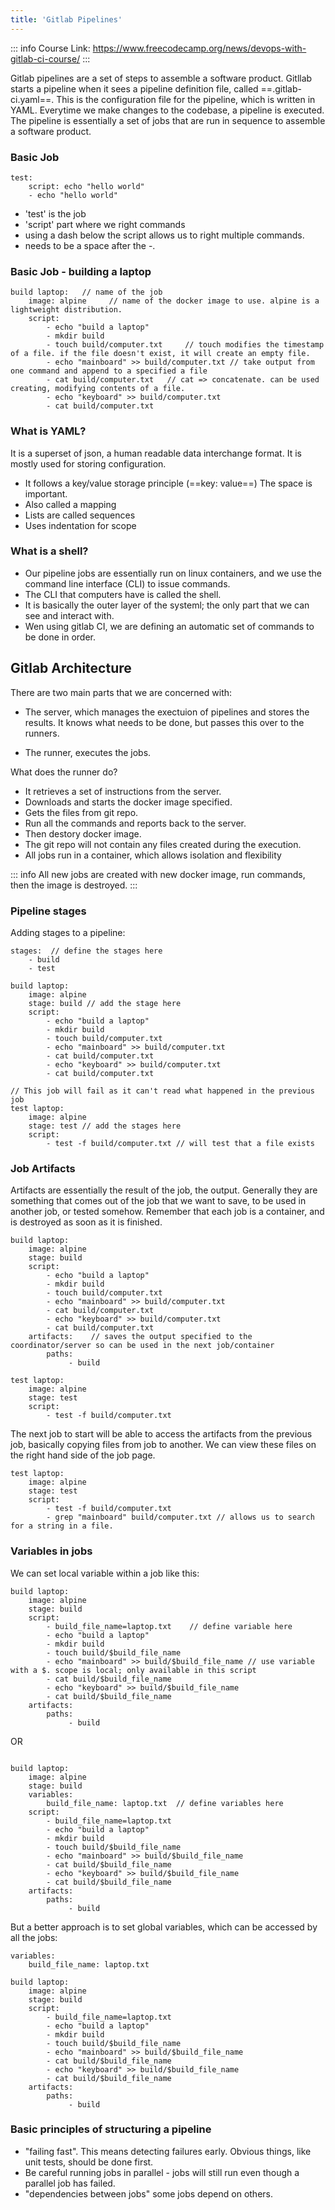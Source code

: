 ```yaml
---
title: 'Gitlab Pipelines'
---
```


::: info
Course Link: https://www.freecodecamp.org/news/devops-with-gitlab-ci-course/
:::

Gitlab pipelines are a set of steps to assemble a software product. Gitllab starts a pipeline when it sees a pipeline definition file,
called ==.gitlab-ci.yaml==. This is the configuration file for the pipeline, which is written in YAML. Everytime we make changes to the codebase, a pipeline is executed.
The pipeline is essentially a set of jobs that are run in sequence to assemble a software product.

### Basic Job

```console
test:
    script: echo "hello world"
    - echo "hello world"
```

- 'test' is the job
- 'script' part where we right commands
- using a dash below the script allows us to right multiple commands.
- needs to be a space after the -.

### Basic Job - building a laptop

```console
build laptop:   // name of the job
    image: alpine     // name of the docker image to use. alpine is a lightweight distribution.
    script:
        - echo "build a laptop"
        - mkdir build
        - touch build/computer.txt     // touch modifies the timestamp of a file. if the file doesn't exist, it will create an empty file.
        - echo "mainboard" >> build/computer.txt // take output from one command and append to a specified a file
        - cat build/computer.txt   // cat => concatenate. can be used creating, modifying contents of a file.
        - echo "keyboard" >> build/computer.txt
        - cat build/computer.txt
```

### What is YAML?

It is a superset of json, a human readable data interchange format. It is mostly used for storing configuration.

- It follows a key/value storage principle (==key: value==) The space is important.
- Also called a mapping
- Lists are called sequences
- Uses indentation for scope

### What is a shell?

- Our pipeline jobs are essentially run on linux containers, and we use the command line interface (CLI) to issue commands.
- The CLI that computers have is called the shell.
- It is basically the outer layer of the systeml; the only part that we can see and interact with.
- Wen using gitlab CI, we are defining an automatic set of commands to be done in order.

## Gitlab Architecture

There are two main parts that we are concerned with:

- The server, which manages the exectuion of pipelines and stores the results. It knows what needs to be done, but passes this over to the runners.

- The runner, executes the jobs.

What does the runner do?

- It retrieves a set of instructions from the server.
- Downloads and starts the docker image specified.
- Gets the files from git repo.
- Run all the commands and reports back to the server.
- Then destory docker image.
- The git repo will not contain any files created during the execution.
- All jobs run in a container, which allows isolation and flexibility

::: info
All new jobs are created with new docker image, run commands, then the image is destroyed.
:::

### Pipeline stages

Adding stages to a pipeline:

```console
stages:  // define the stages here
    - build
    - test

build laptop:
    image: alpine
    stage: build // add the stage here
    script:
        - echo "build a laptop"
        - mkdir build
        - touch build/computer.txt
        - echo "mainboard" >> build/computer.txt
        - cat build/computer.txt
        - echo "keyboard" >> build/computer.txt
        - cat build/computer.txt

// This job will fail as it can't read what happened in the previous job
test laptop:
    image: alpine
    stage: test // add the stages here
    script:
        - test -f build/computer.txt // will test that a file exists
```

### Job Artifacts

Artifacts are essentially the result of the job, the output.
Generally they are something that comes out of the job that we want to save, to be used in another job, or tested somehow.
Remember that each job is a container, and is destroyed as soon as it is finished.

```console
build laptop:
    image: alpine
    stage: build
    script:
        - echo "build a laptop"
        - mkdir build
        - touch build/computer.txt
        - echo "mainboard" >> build/computer.txt
        - cat build/computer.txt
        - echo "keyboard" >> build/computer.txt
        - cat build/computer.txt
    artifacts:    // saves the output specified to the coordinator/server so can be used in the next job/container
        paths:
             - build

test laptop:
    image: alpine
    stage: test
    script:
        - test -f build/computer.txt
```

The next job to start will be able to access the artifacts from the previous job, basically copying files from job to another. We can view these files on the right hand side of the job page.

```console
test laptop:
    image: alpine
    stage: test
    script:
        - test -f build/computer.txt
        - grep "mainboard" build/computer.txt // allows us to search for a string in a file.
```

### Variables in jobs

We can set local variable within a job like this:

```console
build laptop:
    image: alpine
    stage: build
    script:
        - build_file_name=laptop.txt    // define variable here
        - echo "build a laptop"
        - mkdir build
        - touch build/$build_file_name
        - echo "mainboard" >> build/$build_file_name // use variable with a $. scope is local; only available in this script
        - cat build/$build_file_name
        - echo "keyboard" >> build/$build_file_name
        - cat build/$build_file_name
    artifacts:
        paths:
             - build
```

OR

```console

build laptop:
    image: alpine
    stage: build
    variables:
        build_file_name: laptop.txt  // define variables here
    script:
        - build_file_name=laptop.txt
        - echo "build a laptop"
        - mkdir build
        - touch build/$build_file_name
        - echo "mainboard" >> build/$build_file_name
        - cat build/$build_file_name
        - echo "keyboard" >> build/$build_file_name
        - cat build/$build_file_name
    artifacts:
        paths:
             - build
```

But a better approach is to set global variables, which can be accessed by all the jobs:

```
variables:
    build_file_name: laptop.txt

build laptop:
    image: alpine
    stage: build
    script:
        - build_file_name=laptop.txt
        - echo "build a laptop"
        - mkdir build
        - touch build/$build_file_name
        - echo "mainboard" >> build/$build_file_name
        - cat build/$build_file_name
        - echo "keyboard" >> build/$build_file_name
        - cat build/$build_file_name
    artifacts:
        paths:
             - build
```

### Basic principles of structuring a pipeline

- "failing fast". This means detecting failures early. Obvious things, like unit tests, should be done first.
- Be careful running jobs in parallel - jobs will still run even though a parallel job has failed.
- "dependencies between jobs" some jobs depend on others.
